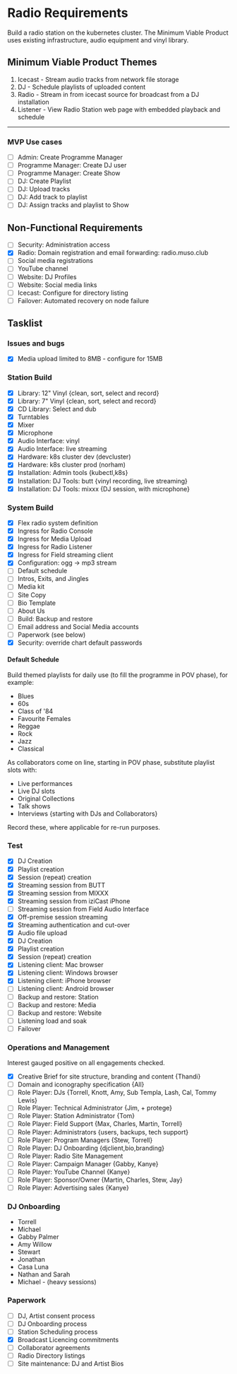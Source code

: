 # Radio Requirements

Build a radio station on the kubernetes cluster. The Minimum Viable Product uses existing infrastructure, audio equipment and vinyl library.

## Minimum Viable Product Themes

1. Icecast - Stream audio tracks from network file storage
1. DJ - Schedule playlists of uploaded content
1. Radio - Stream in from icecast source for broadcast from a DJ installation
1. Listener - View Radio Station web page with embedded playback and schedule

---

### MVP Use cases

- [ ] Admin: Create Programme Manager
- [ ] Programme Manager: Create DJ user
- [ ] Programme Manager: Create Show
- [ ] DJ: Create Playlist
- [ ] DJ: Upload tracks
- [ ] DJ: Add track to playlist
- [ ] DJ: Assign tracks and playlist to Show

## Non-Functional Requirements

- [ ] Security: Administration access
- [X] Radio: Domain registration and email forwarding: radio.muso.club
- [ ] Social media registrations
- [ ] YouTube channel
- [ ] Website: DJ Profiles
- [ ] Website: Social media links
- [ ] Icecast: Configure for directory listing
- [ ] Failover: Automated recovery on node failure

## Tasklist

### Issues and bugs

- [X] Media upload limited to 8MB - configure for 15MB

### Station Build

- [X] Library: 12" Vinyl {clean, sort, select and record}
- [X] Library: 7" Vinyl {clean, sort, select and record}
- [X] CD Library: Select and dub
- [X] Turntables
- [X] Mixer
- [X] Microphone
- [X] Audio Interface: vinyl
- [X] Audio Interface: live streaming
- [X] Hardware: k8s cluster dev (devcluster)
- [X] Hardware: k8s cluster prod (norham)
- [X] Installation: Admin tools {kubectl,k8s}
- [X] Installation: DJ Tools: butt {vinyl recording, live streaming}
- [X] Installation: DJ Tools: mixxx {DJ session, with microphone}

### System Build

- [X] Flex radio system definition
- [X] Ingress for Radio Console
- [X] Ingress for Media Upload
- [X] Ingress for Radio Listener
- [X] Ingress for Field streaming client
- [X] Configuration: ogg -> mp3 stream
- [ ] Default schedule
- [ ] Intros, Exits, and Jingles
- [ ] Media kit
- [ ] Site Copy
- [ ] Bio Template
- [ ] About Us
- [ ] Build: Backup and restore
- [ ] Email address and Social Media accounts
- [ ] Paperwork (see below)
- [X] Security: override chart default passwords

#### Default Schedule

Build themed playlists for daily use (to fill the programme in POV phase), for example:

- Blues
- 60s
- Class of '84
- Favourite Females
- Reggae
- Rock
- Jazz
- Classical

As collaborators come on line, starting in POV phase, substitute playlist slots with:

- Live performances
- Live DJ slots
- Original Collections
- Talk shows
- Interviews {starting with DJs and Collaborators}

Record these, where applicable for re-run purposes.

### Test

- [X] DJ Creation
- [X] Playlist creation
- [X] Session (repeat) creation
- [X] Streaming session from BUTT
- [X] Streaming session from MIXXX
- [X] Streaming session from iziCast iPhone
- [ ] Streaming session from Field Audio Interface
- [X] Off-premise session streaming
- [X] Streaming authentication and cut-over
- [X] Audio file upload
- [X] DJ Creation
- [X] Playlist creation
- [X] Session (repeat) creation
- [X] Listening client: Mac browser
- [X] Listening client: Windows browser
- [X] Listening client: iPhone browser
- [ ] Listening client: Android browser
- [ ] Backup and restore: Station
- [ ] Backup and restore: Media
- [ ] Backup and restore: Website
- [ ] Listening load and soak
- [ ] Failover

### Operations and Management

Interest gauged positive on all engagements checked.

- [X] Creative Brief for site structure, branding and content {Thandi}
- [ ] Domain and iconography specification {All}
- [ ] Role Player: DJs {Torrell, Knott, Amy, Sub Templa, Lash, Cal, Tommy Lewis}
- [ ] Role Player: Technical Administrator {Jim, + protege}
- [ ] Role Player: Station Administrator {Tom}
- [ ] Role Player: Field Support {Max, Charles, Martin, Torrell}
- [ ] Role Player: Administrators {users, backups, tech support}
- [ ] Role Player: Program Managers {Stew, Torrell}
- [ ] Role Player: DJ Onboarding {djclient,bio,branding}
- [ ] Role Player: Radio Site Management
- [ ] Role Player: Campaign Manager {Gabby, Kanye}
- [ ] Role Player: YouTube Channel {Kanye}
- [ ] Role Player: Sponsor/Owner {Martin, Charles, Stew, Jay}
- [ ] Role Player: Advertising sales {Kanye}

### DJ Onboarding

- Torrell
- Michael
- Gabby Palmer
- Amy Willow
- Stewart
- Jonathan
- Casa Luna
- Nathan and Sarah
- Michael - (heavy sessions)

### Paperwork

- [ ] DJ, Artist consent process
- [ ] DJ Onboarding process
- [ ] Station Scheduling process
- [X] Broadcast Licencing commitments
- [ ] Collaborator agreements
- [ ] Radio Directory listings
- [ ] Site maintenance: DJ and Artist Bios
